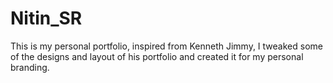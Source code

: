 # Nitin_SR
This is my personal portfolio, inspired from Kenneth Jimmy, I tweaked some of the designs and layout of his portfolio and created it for my personal branding.

